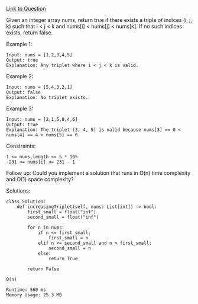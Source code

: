 [Link to Question](https://leetcode.com/explore/interview/card/top-interview-questions-medium/103/array-and-strings/781/)





Given an integer array nums, return true if there exists a triple of indices (i, j, k) such that i < j < k and nums[i] < nums[j] < nums[k]. If no such indices exists, return false.


Example 1:
```
Input: nums = [1,2,3,4,5]
Output: true
Explanation: Any triplet where i < j < k is valid.
```
Example 2:
```
Input: nums = [5,4,3,2,1]
Output: false
Explanation: No triplet exists.
```
Example 3:
```
Input: nums = [2,1,5,0,4,6]
Output: true
Explanation: The triplet (3, 4, 5) is valid because nums[3] == 0 < nums[4] == 4 < nums[5] == 6.
 ```

Constraints:
```
1 <= nums.length <= 5 * 105
-231 <= nums[i] <= 231 - 1
 ```

Follow up: Could you implement a solution that runs in O(n) time complexity and O(1) space complexity?

Solutions:
```
class Solution:
    def increasingTriplet(self, nums: List[int]) -> bool:
        first_small = float("inf")
        second_small = float("inf")
        
        for n in nums:
            if n <= first_small:
                first_small = n
            elif n <= second_small and n > first_small:
                second_small = n
            else:
                return True
            
        return False

O(n)

Runtime: 560 ms
Memory Usage: 25.3 MB
```